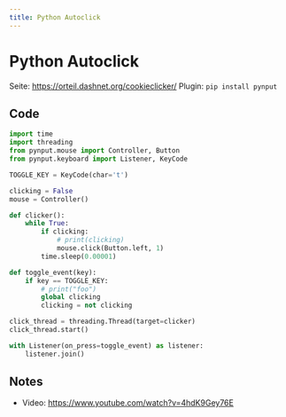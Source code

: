 ```yaml
---
title: Python Autoclick
---
```


# Python Autoclick

Seite: https://orteil.dashnet.org/cookieclicker/
Plugin: `pip install pynput`

## Code
```python
import time
import threading
from pynput.mouse import Controller, Button
from pynput.keyboard import Listener, KeyCode

TOGGLE_KEY = KeyCode(char='t')

clicking = False
mouse = Controller()

def clicker():
    while True:
        if clicking:
            # print(clicking)
            mouse.click(Button.left, 1)
        time.sleep(0.00001)

def toggle_event(key):
    if key == TOGGLE_KEY:
        # print("foo")
        global clicking
        clicking = not clicking

click_thread = threading.Thread(target=clicker)
click_thread.start()

with Listener(on_press=toggle_event) as listener:
    listener.join()

```



## Notes

* Video: https://www.youtube.com/watch?v=4hdK9Gey76E
